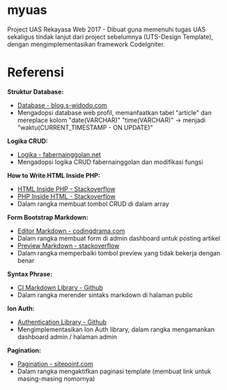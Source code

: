 # myuas
Project UAS Rekayasa Web 2017 - Dibuat guna memenuhi tugas UAS sekaligus tindak lanjut dari project sebelumnya (UTS-Design Template), dengan mengimplementasikan framework CodeIgniter.

# Referensi
**Struktur Database:**
* [Database - blog.s-widodo.com](http://blog.s-widodo.com/artikel-download-contoh-website-profil-sekolah-dengan-php-mysql.html)
* Mengadopsi database web profil, memanfaatkan tabel "article" dan mereplace kolom "date(VARCHAR)" "time(VARCHAR)" -> menjadi "waktu(CURRENT_TIMESTAMP - ON UPDATE)"

**Logika CRUD:**
* [Logika - fabernainggolan.net](http://fabernainggolan.net/membuat-crud-codeigniter-dengan-tampilan-bootstrap)
* Mengadopsi logika CRUD fabernainggolan dan modifikasi fungsi

**How to Write HTML Inside PHP:**
* [HTML Inside PHP - Stackoverflow](https://stackoverflow.com/questions/18140270/how-to-write-html-code-inside-php)
* [PHP Inside HTML - Stackoverflow](https://stackoverflow.com/questions/8256463/insert-php-variable-in-a-href)
* Dalam rangka membuat tombol CRUD di dalam array

**Form Bootstrap Markdown:**
* [Editor Markdown - codingdrama.com](http://www.codingdrama.com/bootstrap-markdown/)
* Dalam rangka membuat form di admin dashboard untuk posting artikel
* [Preview Markdown - stackoverflow](https://stackoverflow.com/questions/21435164/preview-button-not-working-of-toopay-bootstrap-markdown)
* Dalam rangka memperbaiki tombol preview yang tidak bekerja dengan benar

**Syntax Phrase:**
* [CI Markdown Library - Github](https://github.com/jonlabelle/ci-markdown)
* Dalam rangka merender sintaks markdown di halaman public

**Ion Auth:**
* [Authentication Library - Github](https://github.com/benedmunds/CodeIgniter-Ion-Auth)
* Mengimplementasikan Ion Auth library, dalam rangka mengamankan dashboard admin / halaman admin

**Pagination:**
* [Pagination - sitepoint.com](https://www.sitepoint.com/pagination-with-codeigniter/)
* Dalam rangka mengaktifkan paginasi template (membuat link untuk masing-masing nomornya)